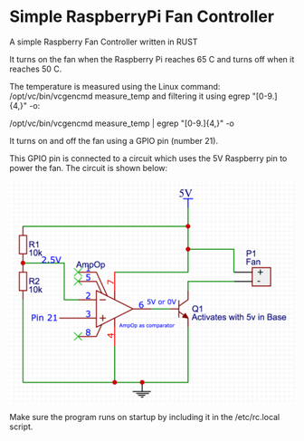 # Simple RaspberryPi Fan Controller
A simple Raspberry Fan Controller written in RUST

It turns on the fan when the Raspberry Pi reaches 65 C and turns off when it reaches 50 C.

The temperature is measured using the Linux command: 
/opt/vc/bin/vcgencmd measure_temp and filtering it using egrep "[0-9.]{4,}" -o:

/opt/vc/bin/vcgencmd measure_temp | egrep "[0-9.]{4,}" -o 

It turns on and off the fan using a GPIO pin (number 21). 

This GPIO pin is connected to a circuit which uses the 5V Raspberry pin to power the fan. The circuit is shown below:

![alt text](https://github.com/tiberiusferreira/RaspberryPiFanController/blob/master/Circuit.png)

Make sure the program runs on startup by including it in the /etc/rc.local script.



